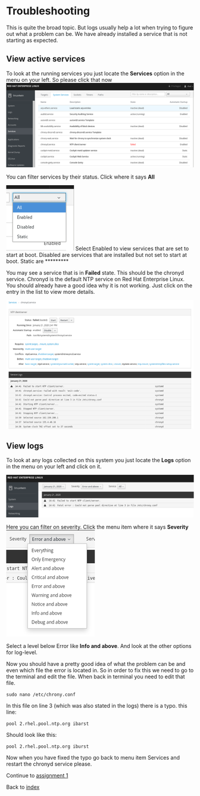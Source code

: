# Troubleshooting
This is quite the broad topic. But logs usually help a lot when trying to figure out what a problem can be. We have already installed a service that is not starting as expected.

## View active services
To look at the running services you just locate the **Services** option in the menu on your left. So please click that now
![services user interface of cockpit](images/services_interface.png)

You can filter services by their status. Click where it says **All**

![services filter](images/services_filter.png) 
Select Enabled to view services that are set to start at boot.
Disabled are services that are installed but not set to start at boot.
Static are *********

You may see a service that is in **Failed** state. This should be the chronyd service. Chronyd is the default NTP service on Red Hat Enterprise Linux. You should already have a good idea why it is not working. Just click on the entry in the list to view more details.

![services details](images/failed_chronyd.png)
## View logs
To look at any logs collected on this system you just locate the **Logs** option in the menu on your left and click on it.

![logs user interface of cockpit](images/interface_logs.png)

Here you can filter on severity. Click the menu item where it says **Severity**
![severity details](images/severity_menu.png)

Select a level below Error like **Info and above**. And look at the other options for log-level.

Now you should have a pretty good idea of what the problem can be and even which file the error is located in. So in order to fix this we need to go to the terminal and edit the file.
When back in terminal you need to edit that file.
```
sudo nano /etc/chrony.conf
```
In this file on line 3 (which was also stated in the logs) there is a typo. this line:
```
pool 2.rhel.pool.ntp.org ibarst
```
Should look like this:
```
pool 2.rhel.pool.ntp.org iburst
```
Now when you have fixed the typo go back to menu item Services and restart the chronyd service please.

Continue to [assignment 1](content/assign1.md)

Back to [index](../README.md)
